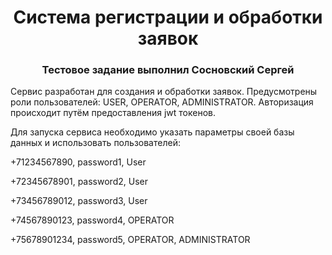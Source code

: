 <h1 align="center">Система регистрации и обработки заявок </a> 

<h3 align="center"> Тестовое задание выполнил Сосновский Сергей</h3>

Сервис разработан для создания и обработки заявок.
Предусмотрены роли пользователей: USER, OPERATOR, ADMINISTRATOR.
Авторизация происходит путём предоставления jwt токенов.

Для запуска сервиса необходимо указать параметры своей базы данных и использовать пользователей:

+71234567890, password1, User

+72345678901, password2, User

+73456789012, password3, User

+74567890123, password4, OPERATOR

+75678901234, password5, OPERATOR, ADMINISTRATOR
